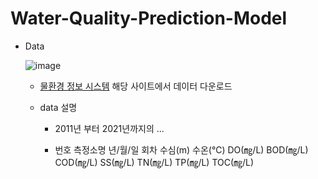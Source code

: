 # Water-Quality-Prediction-Model

- Data 

    ![image](https://user-images.githubusercontent.com/61724682/127329159-32afbb04-e707-4a80-86a7-8b653fb13ea2.png)

  - [물환경 정보 시스템](http://water.nier.go.kr/waterData/generalSearch.do?menuIdx=3_1&siteTypeCd=A#none) 해당 사이트에서 데이터 다운로드

  - data 설명 
    
    - 2011년 부터 2021년까지의 ...
    
    - 번호	측정소명	년/월/일	회차	수심(m)	수온(℃)	DO(㎎/L)	BOD(㎎/L)	COD(㎎/L)	SS(㎎/L)	TN(㎎/L)	TP(㎎/L)	TOC(㎎/L)
 

